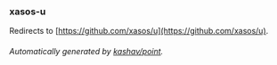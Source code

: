 ### xasos-u

Redirects to [https://github.com/xasos/u](https://github.com/xasos/u).

###### Automatically generated by [kashav/point](https://github.com/kashav/point).
